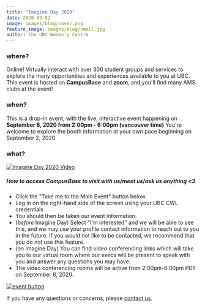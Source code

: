 ```yaml
---
title: "Imagine Day 2020"
date: 2020-09-02
image: images/blog/cover.png
feature_image: images/blog/small.jpg
author: the UBC Women's Centre
---
```


### where?
Online! Virtually interact with over 300 student groups and services to explore the many opportunities and experiences available to you at UBC. This event is hosted on **CampusBase** and **zoom**, and you'll find many AMS clubs at the event!


### when?
This is a drop-in event, with the live, interactive event happening on **September 8, 2020 from 2:00pm - 6:00pm (vancouver time)**
You're welcome to explore the booth information at your own pace beginning on September 2, 2020.


### what?

[![Imagine Day 2020 Video](http://img.youtube.com/vi/L5ssGJ-PZ-U/0.jpg)](https://www.youtube.com/watch?v=L5ssGJ-PZ-U)




##### How to access CampusBase to visit with us/meet us/ask us anything <3

- Click the "Take me to the Main Event" button below
- Log in on the right-hand side of the screen using your UBC CWL credentials
- You should then be taken our event information. 
- (*before* Imagine Day) Select "I'm interested" and we will be able to see this, and we may use your profile contact information to reach out to you in the future. If you would not like to be contacted, we recommend that you do not use this feature.
- (*on* Imagine Day) You can find video conferencing links which will take you to our virtual room where our execs will be present to speak with you and answer any questions you may have.
- The video conferencing rooms will be active from 2:00pm-6:00pm PDT on September 8, 2020. 



[![event button](/images/blog/MainEventbutton.png)](https://amscampusbase.ubc.ca/fair?id=33&search_word=Women%27s+Centre)

If you have any questions or concerns, please [contact us](/contact).
